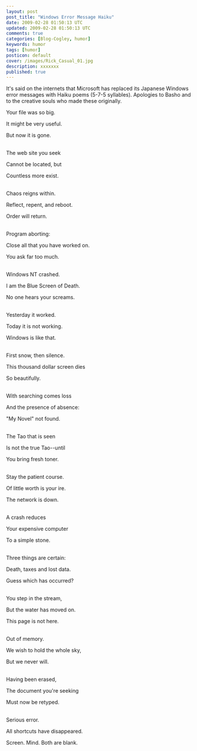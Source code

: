 ```yaml
---           
layout: post
post_title: "Windows Error Message Haiku"
date: 2009-02-28 01:50:13 UTC
updated: 2009-02-28 01:50:13 UTC
comments: true
categories: [Blog-Cogley, humor]
keywords: humor
tags: [humor]
posticon: default
cover: /images/Rick_Casual_01.jpg
description: xxxxxxx
published: true
---
```

 

It's said on the internets that Microsoft has replaced its Japanese Windows error messages with Haiku poems (5-7-5 syllables). Apologies to Basho and to the creative souls who made these originally. 


> 


Your file was so big.


It might be very useful.


But now it is gone.

<br />
The web site you seek


Cannot be located, but


Countless more exist.

<br />
Chaos reigns within.


Reflect, repent, and reboot.


Order will return.

<br />
Program aborting:


Close all that you have worked on.


You ask far too much.

<br />
Windows NT crashed.


I am the Blue Screen of Death.


No one hears your screams.

<br />
Yesterday it worked.


Today it is not working.


Windows is like that.

<br />
First snow, then silence.


This thousand dollar screen dies


So beautifully.

<br />
With searching comes loss


And the presence of absence:


"My Novel" not found.

<br />
The Tao that is seen


Is not the true Tao--until


You bring fresh toner.

<br />
Stay the patient course.


Of little worth is your ire.


The network is down.

<br />
A crash reduces


Your expensive computer


To a simple stone.

<br />
Three things are certain:


Death, taxes and lost data.


Guess which has occurred?

<br />
You step in the stream,


But the water has moved on.


This page is not here.

<br />
Out of memory.


We wish to hold the whole sky,


But we never will.

<br />
Having been erased,


The document you're seeking


Must now be retyped.

<br />
Serious error.


All shortcuts have disappeared.


Screen. Mind. Both are blank.

<br />


